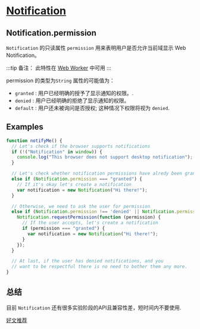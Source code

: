 # [Notification](https://developer.mozilla.org/zh-CN/docs/Web/API/Notification)


## Notification.permission

`Notification` 的只读属性 `permission` 用来表明用户是否允许当前域显示 Web Notification。

:::tip
备注： 此特性在 [Web Worker](https://developer.mozilla.org/zh-CN/docs/Web/API/Web_Workers_API) 中可用
:::

permission 的类型为`String` 属性的可能值为：

- `granted` : 用户已经明确的授予了显示通知的权限。.
- `denied` : 用户已经明确的拒绝了显示通知的权限。
- `default` : 用户还未被询问是否授权; 这种情况下权限将视为 `denied`.

## Examples

```js
function notifyMe() {
  // Let's check if the browser supports notifications
  if (!("Notification" in window)) {
    console.log("This browser does not support desktop notification");
  }

  // Let's check whether notification permissions have alredy been granted
  else if (Notification.permission === "granted") {
    // If it's okay let's create a notification
    var notification = new Notification("Hi there!");
  }

  // Otherwise, we need to ask the user for permission
  else if (Notification.permission !== 'denied' || Notification.permission === "default") {
    Notification.requestPermission(function (permission) {
      // If the user accepts, let's create a notification
      if (permission === "granted") {
        var notification = new Notification("Hi there!");
      }
    });
  }

  // At last, if the user has denied notifications, and you
  // want to be respectful there is no need to bother them any more.
}

```

## 总结

目前 `Notification` 还有很多实验阶段的API且兼容性差，短时间内不要使用.


[好文推荐](https://www.zhangxinxu.com/wordpress/2016/07/know-html5-web-notification/)